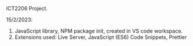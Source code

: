 ICT2206 Project.

15/2/2023:
1. JavaScript library, NPM package init, created in VS code workspace.
2. Extensions used: Live Server, JavaScript (ES6) Code Snippets, Prettier
